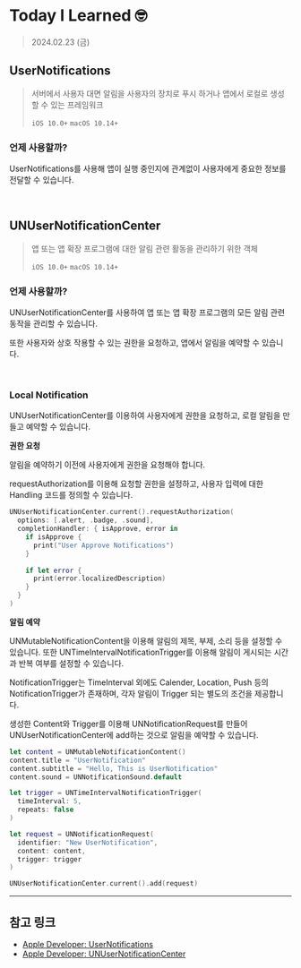 # Today I Learned 🤓

> 2024.02.23 (금)

## UserNotifications

> 서버에서 사용자 대면 알림을 사용자의 장치로 푸시 하거나 앱에서 로컬로 생성할 수 있는 프레임워크
> 
> `iOS 10.0+` `macOS 10.14+`

### 언제 사용할까?

UserNotifications를 사용해 앱이 실행 중인지에 관계없이 사용자에게 중요한 정보를 전달할 수 있습니다.

<br>

## UNUserNotificationCenter

> 앱 또는 앱 확장 프로그램에 대한 알림 관련 활동을 관리하기 위한 객체
> 
> `iOS 10.0+` `macOS 10.14+`

### 언제 사용할까?

UNUserNotificationCenter를 사용하여 앱 또는 앱 확장 프로그램의 모든 알림 관련 동작을 관리할 수 있습니다.

또한 사용자와 상호 작용할 수 있는 권한을 요청하고, 앱에서 알림을 예약할 수 있습니다.

<br>

### Local Notification

UNUserNotificationCenter를 이용하여 사용자에게 권한을 요청하고, 로컬 알림을 만들고 예약할 수 있습니다.

**권한 요청**

알림을 예약하기 이전에 사용자에게 권한을 요청해야 합니다.

requestAuthorization를 이용해 요청할 권한을 설정하고, 사용자 입력에 대한 Handling 코드를 정의할 수 있습니다.

```swift
UNUserNotificationCenter.current().requestAuthorization(
  options: [.alert, .badge, .sound],
  completionHandler: { isApprove, error in
    if isApprove {
      print("User Approve Notifications")
    }
    
    if let error {
      print(error.localizedDescription)
    }
  }
)
```

**알림 예약**

UNMutableNotificationContent을 이용해 알림의 제목, 부제, 소리 등을 설정할 수 있습니다. 또한 UNTimeIntervalNotificationTrigger를 이용해 알림이 게시되는 시간과 반복 여부를 설정할 수 있습니다.

NotificationTrigger는 TimeInterval 외에도 Calender, Location, Push 등의 NotificationTrigger가 존재하며, 각자 알림이 Trigger 되는 별도의 조건을 제공합니다.

생성한 Content와 Trigger를 이용해 UNNotificationRequest를 만들어 UNUserNotificationCenter에 add하는 것으로 알림을 예약할 수 있습니다.

```swift
let content = UNMutableNotificationContent()
content.title = "UserNotification"
content.subtitle = "Hello, This is UserNotification"
content.sound = UNNotificationSound.default

let trigger = UNTimeIntervalNotificationTrigger(
  timeInterval: 5,
  repeats: false
)

let request = UNNotificationRequest(
  identifier: "New UserNotification",
  content: content,
  trigger: trigger
)

UNUserNotificationCenter.current().add(request)
```

---
## 참고 링크
- [Apple Developer: UserNotifications](https://developer.apple.com/documentation/usernotifications)
- [Apple Developer: UNUserNotificationCenter](https://developer.apple.com/documentation/usernotifications/unusernotificationcenter)
